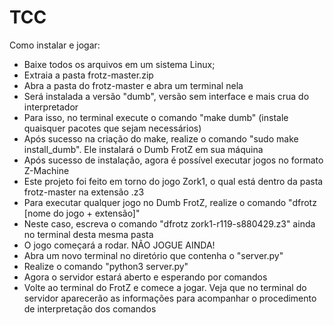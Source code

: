 # TCC

Como instalar e jogar:
- Baixe todos os arquivos em um sistema Linux;
- Extraia a pasta frotz-master.zip
- Abra a pasta do frotz-master e abra um terminal nela
- Será instalada a versão "dumb", versão sem interface e mais crua do interpretador
- Para isso, no terminal execute o comando "make dumb" (instale quaisquer pacotes que sejam necessários)
- Após sucesso na criação do make, realize o comando "sudo make install_dumb". Ele instalará o Dumb FrotZ em sua máquina
- Após sucesso de instalação, agora é possível executar jogos no formato Z-Machine
- Este projeto foi feito em torno do jogo Zork1, o qual está dentro da pasta frotz-master na extensão .z3
- Para executar qualquer jogo no Dumb FrotZ, realize o comando "dfrotz [nome do jogo + extensão]"
- Neste caso, escreva o comando "dfrotz zork1-r119-s880429.z3" ainda no terminal desta mesma pasta
- O jogo começará a rodar. NÃO JOGUE AINDA!
- Abra um novo terminal no diretório que contenha o "server.py"
- Realize o comando "python3 server.py"
- Agora o servidor estará aberto e esperando por comandos
- Volte ao terminal do FrotZ e comece a jogar. Veja que no terminal do servidor aparecerão as informações para acompanhar o procedimento de interpretação dos comandos
